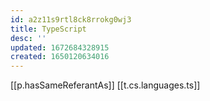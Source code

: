 ```yaml
---
id: a2z11s9rtl8ck8rrokg0wj3
title: TypeScript
desc: ''
updated: 1672684328915
created: 1650120634016
---
```


[[p.hasSameReferantAs]] [[t.cs.languages.ts]]
